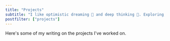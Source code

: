 ```yaml
---
title: "Projects"
subtitle: "I like optimistic dreaming 💭 and deep thinking 🤔. Exploring, learning, and laughing through life. 🔍📚🤭"
postfilter: ["projects"]
---
```


Here's some of my writing on the projects I've worked on.
